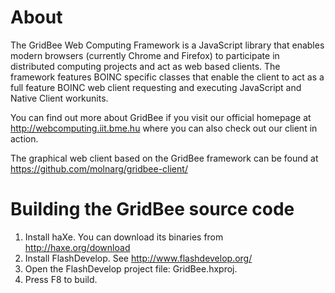 About
=====

The GridBee Web Computing Framework is a JavaScript library that enables modern browsers (currently Chrome and Firefox) to participate in distributed computing projects and act as web based clients. The framework features BOINC specific classes that enable the client to act as a full feature BOINC web client requesting and executing JavaScript and Native Client workunits.

You can find out more about GridBee if you visit our official homepage at http://webcomputing.iit.bme.hu where you can also check out our client in action.

The graphical web client based on the GridBee framework can be found at https://github.com/molnarg/gridbee-client/


Building the GridBee source code
================================

1. Install haXe. You can download its binaries from http://haxe.org/download
2. Install FlashDevelop. See http://www.flashdevelop.org/
3. Open the FlashDevelop project file: GridBee.hxproj.
4. Press F8 to build.